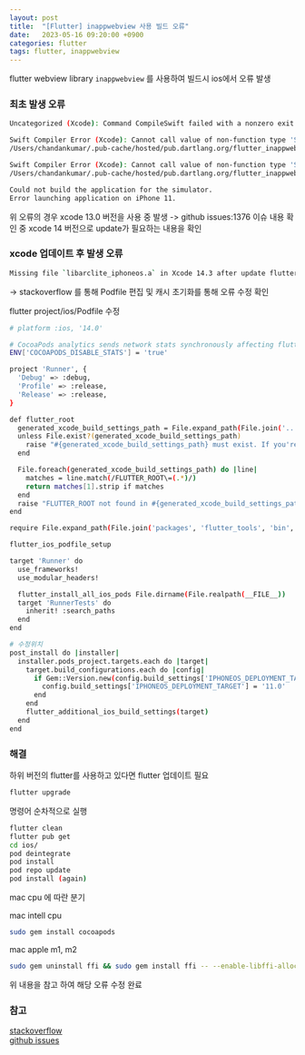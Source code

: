 ```yaml
---
layout: post
title:  "[Flutter] inappwebview 사용 빌드 오류"
date:   2023-05-16 09:20:00 +0900
categories: flutter
tags: flutter, inappwebview
---
```


flutter webview library `inappwebview` 를 사용하여 빌드시 ios에서 오류 발생

### 최초 발생 오류 
```bash
Uncategorized (Xcode): Command CompileSwift failed with a nonzero exit code

Swift Compiler Error (Xcode): Cannot call value of non-function type 'String?'
/Users/chandankumar/.pub-cache/hosted/pub.dartlang.org/flutter_inappwebview-5.5.0+2/ios/Classes/MyCookieManager.swift:259:43

Swift Compiler Error (Xcode): Cannot call value of non-function type 'String?'
/Users/chandankumar/.pub-cache/hosted/pub.dartlang.org/flutter_inappwebview-5.5.0+2/ios/Classes/MyCookieManager.swift:293:43

Could not build the application for the simulator.
Error launching application on iPhone 11.
```

위 오류의 경우 xcode 13.0 버전을 사용 중 발생 
-> github issues:1376 이슈 내용 확인 중 xcode 14 버전으로 update가 필요하는 내용을 확인

### xcode 업데이트 후 발생 오류
```bash
Missing file `libarclite_iphoneos.a` in Xcode 14.3 after update flutter and Xcode
```
-> stackoverflow 를 통해 Podfile 편집 및 캐시 초기화를 통해 오류 수정 확인

flutter project/ios/Podfile 수정
```bash
# platform :ios, '14.0'

# CocoaPods analytics sends network stats synchronously affecting flutter build latency.
ENV['COCOAPODS_DISABLE_STATS'] = 'true'

project 'Runner', {
  'Debug' => :debug,
  'Profile' => :release,
  'Release' => :release,
}

def flutter_root
  generated_xcode_build_settings_path = File.expand_path(File.join('..', 'Flutter', 'Generated.xcconfig'), __FILE__)
  unless File.exist?(generated_xcode_build_settings_path)
    raise "#{generated_xcode_build_settings_path} must exist. If you're running pod install manually, make sure flutter pub get is executed first"
  end

  File.foreach(generated_xcode_build_settings_path) do |line|
    matches = line.match(/FLUTTER_ROOT\=(.*)/)
    return matches[1].strip if matches
  end
  raise "FLUTTER_ROOT not found in #{generated_xcode_build_settings_path}. Try deleting Generated.xcconfig, then run flutter pub get"
end

require File.expand_path(File.join('packages', 'flutter_tools', 'bin', 'podhelper'), flutter_root)

flutter_ios_podfile_setup

target 'Runner' do
  use_frameworks!
  use_modular_headers!

  flutter_install_all_ios_pods File.dirname(File.realpath(__FILE__))
  target 'RunnerTests' do
    inherit! :search_paths
  end
end

# 수정위치
post_install do |installer|
  installer.pods_project.targets.each do |target|
    target.build_configurations.each do |config|
      if Gem::Version.new(config.build_settings['IPHONEOS_DEPLOYMENT_TARGET']) < Gem::Version.new('11.0')
        config.build_settings['IPHONEOS_DEPLOYMENT_TARGET'] = '11.0'
      end
    end
    flutter_additional_ios_build_settings(target)
  end
end
```

### 해결
하위 버전의 flutter를 사용하고 있다면 flutter 업데이트 필요
```bash
flutter upgrade
```

명령어 순차적으로 실행
```bash
flutter clean
flutter pub get
cd ios/
pod deintegrate
pod install
pod repo update
pod install (again)
```

mac cpu 에 따란 분기

mac intell cpu
```bash
sudo gem install cocoapods
```

mac apple m1, m2
```bash
sudo gem uninstall ffi && sudo gem install ffi -- --enable-libffi-alloc
```

위 내용을 참고 하여 해당 오류 수정 완료

### 참고
[stackoverflow](https://stackoverflow.com/questions/75894992/missing-file-libarclite-iphoneos-a-in-xcode-14-3-after-update-flutter-and-xcod)\
[github issues](https://github.com/pichillilorenzo/flutter_inappwebview/issues/1376)


